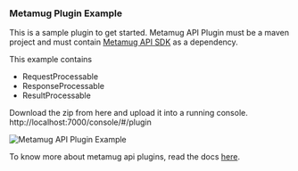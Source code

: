 ### Metamug Plugin Example

This is a sample plugin to get started. Metamug API Plugin must be a maven project and 
must contain [Metamug API SDK](https://github.com/metamug/mtg-api) as a dependency.

This example contains
* RequestProcessable
* ResponseProcessable
* ResultProcessable

Download the zip from here and upload it into a running console. http://localhost:7000/console/#/plugin

![Metamug API Plugin Example](https://lh3.googleusercontent.com/-lPZIDA17RqM/XZCydv0wWyI/AAAAAAAAIhA/8-ayZtHdsFMf3zCSGhg0PUCBwgbt8InwwCK8BGAsYHg/s0/2019-09-29.png)

To know more about metamug api plugins, read the docs [here](https://metamug.com/docs/plugins).
